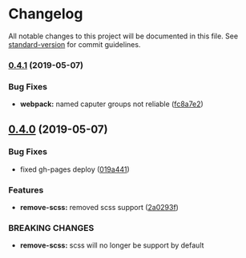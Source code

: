 # Changelog

All notable changes to this project will be documented in this file. See [standard-version](https://github.com/conventional-changelog/standard-version) for commit guidelines.

### [0.4.1](https://github.com/jnmorse/react-webpack/compare/v0.4.0...v0.4.1) (2019-05-07)


### Bug Fixes

* **webpack:** named caputer groups not reliable ([fc8a7e2](https://github.com/jnmorse/react-webpack/commit/fc8a7e2))



## [0.4.0](https://github.com/jnmorse/react-webpack/compare/v0.3.5...v0.4.0) (2019-05-07)


### Bug Fixes

* fixed gh-pages deploy ([019a441](https://github.com/jnmorse/react-webpack/commit/019a441))


### Features

* **remove-scss:** removed scss support ([2a0293f](https://github.com/jnmorse/react-webpack/commit/2a0293f))


### BREAKING CHANGES

* **remove-scss:** scss will no longer be support by default
